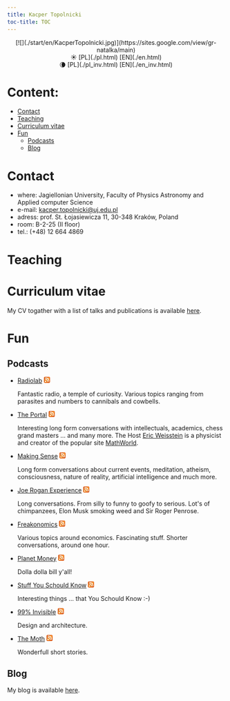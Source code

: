 ```yaml
---
title: Kacper Topolnicki
toc-title: TOC 
---
```


<center>
[![](./start/en/KacperTopolnicki.jpg)](https://sites.google.com/view/gr-natalka/main)
</center>

<center>
☀️ [PL](./pl.html)  [EN](./en.html) 
</center>
<center>
🌘 [PL](./pl_inv.html)  [EN](./en_inv.html) 
</center>



# Content:

* [Contact](#contact)
* [Teaching](#teaching)
* [Curriculum vitae](#curriculum-vitae)
* [Fun](#fun)
	* [Podcasts](#podcasts)
	* [Blog](#blog)



# Contact

* where: Jagiellonian University, Faculty of Physics Astronomy and Applied computer Science
* e-mail: <kacper.topolnicki@uj.edu.pl>
* adress: prof. St. Łojasiewicza 11, 30-348 Kraków, Poland
* room: B-2-25 (II floor)
* tel.: (+48) 12 664 4869  


# Teaching



# Curriculum vitae

My CV togather with a list of talks and publications is available [here](https://kacpertopol.github.io/cv/).


# Fun



## Podcasts

* [Radiolab](https://www.npr.org/podcasts/452538884/radiolab) [![](./start/en/020_Fun/010_Podcasts/feed-icon-14x14.png)](http://feeds.feedburner.com/radiolab)

  Fantastic radio, a temple of curiosity. Various topics ranging from parasites and numbers to cannibals and cowbells.

* [The Portal](https://www.youtube.com/user/nobani88) [![](./start/en/020_Fun/010_Podcasts/feed-icon-14x14.png)](https://rss.art19.com/the-portal)

  Interesting long form conversations with intellectuals, academics, chess grand masters ... and many more. The Host 
  [Eric Weisstein](https://en.wikipedia.org/wiki/Eric_W._Weisstein)
  is a physicist and creator of the popular site [MathWorld](http://mathworld.wolfram.com/).

* [Making Sense](https://samharris.org/podcast/) [![](./start/en/020_Fun/010_Podcasts/feed-icon-14x14.png)](http://wakingup.libsyn.com/rss)

  Long form conversations about current events, meditation, atheism, consciousness, nature of reality, artificial intelligence and much more.

* [Joe Rogan Experience](https://www.youtube.com/user/PowerfulJRE) [![](./start/en/020_Fun/010_Podcasts/feed-icon-14x14.png)](http://joeroganexp.joerogan.libsynpro.com/irss)

  Long conversations. From silly to funny to goofy to serious. Lot's of chimpanzees, Elon Musk smoking weed and Sir Roger Penrose.

* [Freakonomics](http://freakonomics.com/) [![](./start/en/020_Fun/010_Podcasts/feed-icon-14x14.png)](https://www.omnycontent.com/d/playlist/aaea4e69-af51-495e-afc9-a9760146922b/14a43378-edb2-49be-8511-ab0d000a7030/d1b9612f-bb1b-4b85-9c0c-ab0d004ab37a/podcast.rss)

  Various topics around economics. Fascinating stuff. Shorter conversations, around one hour.

* [Planet Money](https://www.npr.org/sections/money/) [![](./start/en/020_Fun/010_Podcasts/feed-icon-14x14.png)](https://www.npr.org/rss/podcast.php?id=510289)

	Dolla dolla bill y'all!

* [Stuff You Schould Know](https://www.howstuffworks.com/) [![](./start/en/020_Fun/010_Podcasts/feed-icon-14x14.png)](https://feeds.megaphone.fm/stuffyoushouldknow)

  Interesting things ... that You Schould Know :-)

* [99% Invisible](http://99percentinvisible.org/) [![](./start/en/020_Fun/010_Podcasts/feed-icon-14x14.png)](http://invisible99.podbean.com/feed/)

  Design and architecture.

* [The Moth](https://themoth.org/) [![](./start/en/020_Fun/010_Podcasts/feed-icon-14x14.png)](http://feeds.themoth.org/themothpodcast)

  Wonderfull short stories.

 


## Blog

My blog is available [here](https://kacpertopol.github.io/myblog/). 

